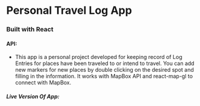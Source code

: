 # Personal Travel Log App

### Built with React

#### API:

* This app is a personal project developed for keeping record of Log Entries for places have been traveled to or intend to travel. You can add new markers for new places by double clicking on the desired spot and filling in the information. It works with MapBox API and react-map-gl to connect with MapBox.

##### Live Version Of App: 